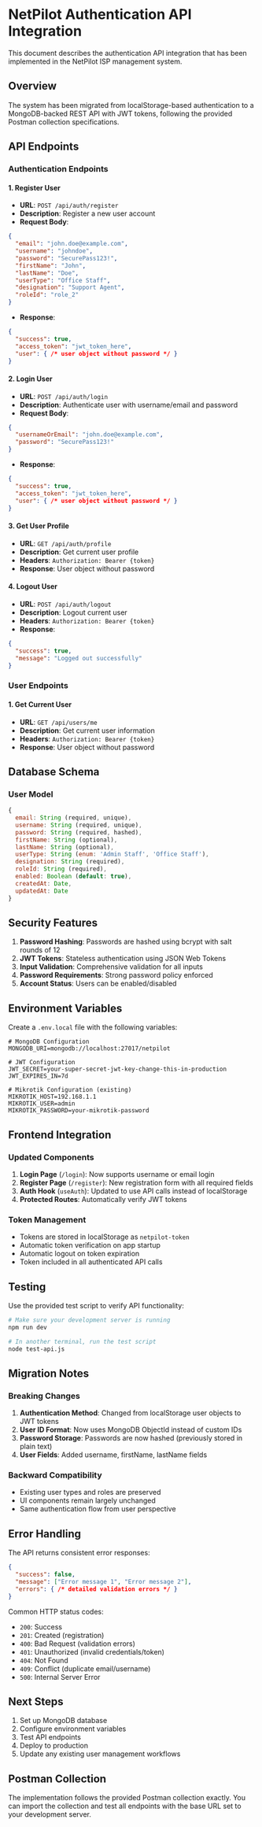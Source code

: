 # NetPilot Authentication API Integration

This document describes the authentication API integration that has been implemented in the NetPilot ISP management system.

## Overview

The system has been migrated from localStorage-based authentication to a MongoDB-backed REST API with JWT tokens, following the provided Postman collection specifications.

## API Endpoints

### Authentication Endpoints

#### 1. Register User
- **URL**: `POST /api/auth/register`
- **Description**: Register a new user account
- **Request Body**:
```json
{
  "email": "john.doe@example.com",
  "username": "johndoe",
  "password": "SecurePass123!",
  "firstName": "John",
  "lastName": "Doe",
  "userType": "Office Staff",
  "designation": "Support Agent",
  "roleId": "role_2"
}
```
- **Response**: 
```json
{
  "success": true,
  "access_token": "jwt_token_here",
  "user": { /* user object without password */ }
}
```

#### 2. Login User
- **URL**: `POST /api/auth/login`
- **Description**: Authenticate user with username/email and password
- **Request Body**:
```json
{
  "usernameOrEmail": "john.doe@example.com",
  "password": "SecurePass123!"
}
```
- **Response**:
```json
{
  "success": true,
  "access_token": "jwt_token_here",
  "user": { /* user object without password */ }
}
```

#### 3. Get User Profile
- **URL**: `GET /api/auth/profile`
- **Description**: Get current user profile
- **Headers**: `Authorization: Bearer {token}`
- **Response**: User object without password

#### 4. Logout User
- **URL**: `POST /api/auth/logout`
- **Description**: Logout current user
- **Headers**: `Authorization: Bearer {token}`
- **Response**:
```json
{
  "success": true,
  "message": "Logged out successfully"
}
```

### User Endpoints

#### 1. Get Current User
- **URL**: `GET /api/users/me`
- **Description**: Get current user information
- **Headers**: `Authorization: Bearer {token}`
- **Response**: User object without password

## Database Schema

### User Model
```javascript
{
  email: String (required, unique),
  username: String (required, unique),
  password: String (required, hashed),
  firstName: String (optional),
  lastName: String (optional),
  userType: String (enum: 'Admin Staff', 'Office Staff'),
  designation: String (required),
  roleId: String (required),
  enabled: Boolean (default: true),
  createdAt: Date,
  updatedAt: Date
}
```

## Security Features

1. **Password Hashing**: Passwords are hashed using bcrypt with salt rounds of 12
2. **JWT Tokens**: Stateless authentication using JSON Web Tokens
3. **Input Validation**: Comprehensive validation for all inputs
4. **Password Requirements**: Strong password policy enforced
5. **Account Status**: Users can be enabled/disabled

## Environment Variables

Create a `.env.local` file with the following variables:

```env
# MongoDB Configuration
MONGODB_URI=mongodb://localhost:27017/netpilot

# JWT Configuration
JWT_SECRET=your-super-secret-jwt-key-change-this-in-production
JWT_EXPIRES_IN=7d

# Mikrotik Configuration (existing)
MIKROTIK_HOST=192.168.1.1
MIKROTIK_USER=admin
MIKROTIK_PASSWORD=your-mikrotik-password
```

## Frontend Integration

### Updated Components

1. **Login Page** (`/login`): Now supports username or email login
2. **Register Page** (`/register`): New registration form with all required fields
3. **Auth Hook** (`useAuth`): Updated to use API calls instead of localStorage
4. **Protected Routes**: Automatically verify JWT tokens

### Token Management

- Tokens are stored in localStorage as `netpilot-token`
- Automatic token verification on app startup
- Automatic logout on token expiration
- Token included in all authenticated API calls

## Testing

Use the provided test script to verify API functionality:

```bash
# Make sure your development server is running
npm run dev

# In another terminal, run the test script
node test-api.js
```

## Migration Notes

### Breaking Changes

1. **Authentication Method**: Changed from localStorage user objects to JWT tokens
2. **User ID Format**: Now uses MongoDB ObjectId instead of custom IDs
3. **Password Storage**: Passwords are now hashed (previously stored in plain text)
4. **User Fields**: Added username, firstName, lastName fields

### Backward Compatibility

- Existing user types and roles are preserved
- UI components remain largely unchanged
- Same authentication flow from user perspective

## Error Handling

The API returns consistent error responses:

```json
{
  "success": false,
  "message": ["Error message 1", "Error message 2"],
  "errors": { /* detailed validation errors */ }
}
```

Common HTTP status codes:
- `200`: Success
- `201`: Created (registration)
- `400`: Bad Request (validation errors)
- `401`: Unauthorized (invalid credentials/token)
- `404`: Not Found
- `409`: Conflict (duplicate email/username)
- `500`: Internal Server Error

## Next Steps

1. Set up MongoDB database
2. Configure environment variables
3. Test API endpoints
4. Deploy to production
5. Update any existing user management workflows

## Postman Collection

The implementation follows the provided Postman collection exactly. You can import the collection and test all endpoints with the base URL set to your development server.
